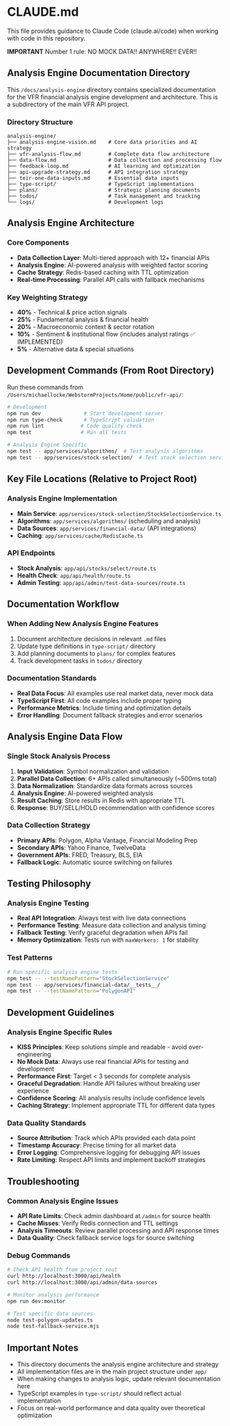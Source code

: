 # CLAUDE.md

This file provides guidance to Claude Code (claude.ai/code) when working with code in this repository.

**IMPORTANT** Number 1 rule: NO MOCK DATA!! ANYWHERE!! EVER!!

## Analysis Engine Documentation Directory

This `/docs/analysis-engine` directory contains specialized documentation for the VFR financial analysis engine development and architecture. This is a subdirectory of the main VFR API project.

### Directory Structure

```
analysis-engine/
├── analysis-engine-vision.md    # Core data priorities and AI strategy
├── vfr-analysis-flow.md         # Complete data flow architecture
├── data-flow.md                 # Data collection and processing flow
├── feedback-loop.md             # AI learning and optimization
├── api-upgrade-strategy.md      # API integration strategy
├── teir-one-data-inputs.md      # Essential data inputs
├── type-script/                 # TypeScript implementations
├── plans/                       # Strategic planning documents
├── todos/                       # Task management and tracking
└── logs/                        # Development logs
```

## Analysis Engine Architecture

### Core Components
- **Data Collection Layer**: Multi-tiered approach with 12+ financial APIs
- **Analysis Engine**: AI-powered analysis with weighted factor scoring
- **Cache Strategy**: Redis-based caching with TTL optimization
- **Real-time Processing**: Parallel API calls with fallback mechanisms

### Key Weighting Strategy
- **40%** - Technical & price action signals
- **25%** - Fundamental analysis & financial health
- **20%** - Macroeconomic context & sector rotation
- **10%** - Sentiment & institutional flow (includes analyst ratings ✅ IMPLEMENTED)
- **5%** - Alternative data & special situations

## Development Commands (From Root Directory)

Run these commands from `/Users/michaellocke/WebstormProjects/Home/public/vfr-api/`:

```bash
# Development
npm run dev              # Start development server
npm run type-check       # TypeScript validation
npm run lint            # Code quality check
npm test                # Run all tests

# Analysis Engine Specific
npm test -- app/services/algorithms/  # Test analysis algorithms
npm test -- app/services/stock-selection/  # Test stock selection service
```

## Key File Locations (Relative to Project Root)

### Analysis Engine Implementation
- **Main Service**: `app/services/stock-selection/StockSelectionService.ts`
- **Algorithms**: `app/services/algorithms/` (scheduling and analysis)
- **Data Sources**: `app/services/financial-data/` (API integrations)
- **Caching**: `app/services/cache/RedisCache.ts`

### API Endpoints
- **Stock Analysis**: `app/api/stocks/select/route.ts`
- **Health Check**: `app/api/health/route.ts`
- **Admin Testing**: `app/api/admin/test-data-sources/route.ts`

## Documentation Workflow

### When Adding New Analysis Engine Features
1. Document architecture decisions in relevant `.md` files
2. Update type definitions in `type-script/` directory
3. Add planning documents to `plans/` for complex features
4. Track development tasks in `todos/` directory

### Documentation Standards
- **Real Data Focus**: All examples use real market data, never mock data
- **TypeScript First**: All code examples include proper typing
- **Performance Metrics**: Include timing and optimization details
- **Error Handling**: Document fallback strategies and error scenarios

## Analysis Engine Data Flow

### Single Stock Analysis Process
1. **Input Validation**: Symbol normalization and validation
2. **Parallel Data Collection**: 6+ APIs called simultaneously (~500ms total)
3. **Data Normalization**: Standardize data formats across sources
4. **Analysis Engine**: AI-powered weighted analysis
5. **Result Caching**: Store results in Redis with appropriate TTL
6. **Response**: BUY/SELL/HOLD recommendation with confidence scores

### Data Collection Strategy
- **Primary APIs**: Polygon, Alpha Vantage, Financial Modeling Prep
- **Secondary APIs**: Yahoo Finance, TwelveData
- **Government APIs**: FRED, Treasury, BLS, EIA
- **Fallback Logic**: Automatic source switching on failures

## Testing Philosophy

### Analysis Engine Testing
- **Real API Integration**: Always test with live data connections
- **Performance Testing**: Measure data collection and analysis timing
- **Fallback Testing**: Verify graceful degradation when APIs fail
- **Memory Optimization**: Tests run with `maxWorkers: 1` for stability

### Test Patterns
```bash
# Run specific analysis engine tests
npm test -- --testNamePattern="StockSelectionService"
npm test -- app/services/financial-data/__tests__/
npm test -- --testNamePattern="PolygonAPI"
```

## Development Guidelines

### Analysis Engine Specific Rules
- **KISS Principles**: Keep solutions simple and readable - avoid over-engineering
- **No Mock Data**: Always use real financial APIs for testing and development
- **Performance First**: Target < 3 seconds for complete analysis
- **Graceful Degradation**: Handle API failures without breaking user experience
- **Confidence Scoring**: All analysis results include confidence levels
- **Caching Strategy**: Implement appropriate TTL for different data types

### Data Quality Standards
- **Source Attribution**: Track which APIs provided each data point
- **Timestamp Accuracy**: Precise timing for all market data
- **Error Logging**: Comprehensive logging for debugging API issues
- **Rate Limiting**: Respect API limits and implement backoff strategies

## Troubleshooting

### Common Analysis Engine Issues
- **API Rate Limits**: Check admin dashboard at `/admin` for source health
- **Cache Misses**: Verify Redis connection and TTL settings
- **Analysis Timeouts**: Review parallel processing and API response times
- **Data Quality**: Check fallback service logs for source switching

### Debug Commands
```bash
# Check API health from project root
curl http://localhost:3000/api/health
curl http://localhost:3000/api/admin/data-sources

# Monitor analysis performance
npm run dev:monitor

# Test specific data sources
node test-polygon-updates.ts
node test-fallback-service.mjs
```

## Important Notes

- This directory documents the analysis engine architecture and strategy
- All implementation files are in the main project structure under `app/`
- When making changes to analysis logic, update relevant documentation here
- TypeScript examples in `type-script/` should reflect actual implementation
- Focus on real-world performance and data quality over theoretical optimization